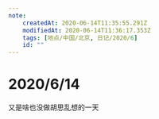 ```yaml
---
note:
    createdAt: 2020-06-14T11:35:55.291Z
    modifiedAt: 2020-06-14T11:36:17.353Z
    tags: [地点/中国/北京, 日记/2020/6]
    id: ""
---
```

# 2020/6/14

又是啥也没做胡思乱想的一天
